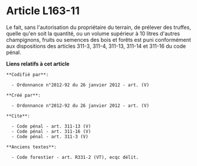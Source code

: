 # Article L163-11

Le fait, sans l'autorisation du propriétaire du terrain, de prélever des truffes, quelle qu'en soit la quantité, ou un volume
supérieur à 10 litres d'autres champignons, fruits ou semences des bois et forêts est puni conformément aux dispositions des
articles 311-3, 311-4, 311-13, 311-14 et 311-16 du code pénal.

**Liens relatifs à cet article**

	**Codifié par**:

	  - Ordonnance n°2012-92 du 26 janvier 2012 - art. (V)

	**Créé par**:

	  - Ordonnance n°2012-92 du 26 janvier 2012 - art. (V)

	**Cite**:

	  - Code pénal - art. 311-13 (V)
	  - Code pénal - art. 311-16 (V)
	  - Code pénal - art. 311-3 (V)

	**Anciens textes**:

	  - Code forestier - art. R331-2 (VT), ecqc délit.
